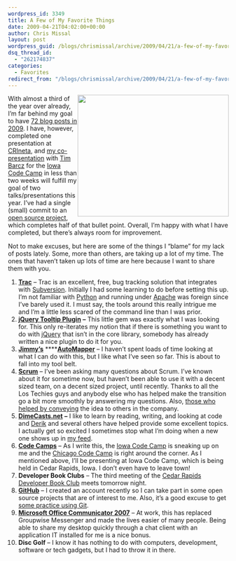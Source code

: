 ```yaml
---
wordpress_id: 3349
title: A Few of My Favorite Things
date: 2009-04-21T04:02:00+00:00
author: Chris Missal
layout: post
wordpress_guid: /blogs/chrismissal/archive/2009/04/21/a-few-of-my-favorite-things.aspx
dsq_thread_id:
  - "262174837"
categories:
  - Favorites
redirect_from: "/blogs/chrismissal/archive/2009/04/21/a-few-of-my-favorite-things.aspx/"
---
```

<div class="wlWriterEditableSmartContent" style="padding-right: 0px;padding-left: 0px;float: right;padding-bottom: 0px;margin: 0px;padding-top: 0px">
  <a href="//lostechies.com/chrismissal/files/2011/03/dog_192182_11118x6_2C225E35.jpg" rel="thumbnail"><img src="//lostechies.com/chrismissal/files/2011/03/dog_192182_1111_6E28CD76.png" border="0" width="345" height="278" /></a>
</div>

With almost a third of the year over already, I&rsquo;m far behind my goal to have <a title="Chris' Year in Review 2008" href="http://dumpsterdoggy.com/articles/?chris-year-in-review-2008" target="_blank">72 blog posts in 2009</a>. I have, however, completed one presentation at <a title="CRIneta" href="http://crineta.org" target="_blank">CRIneta</a>, and <a title="Beginner's Guide to Unit Tests" href="http://iowacodecamp.com/Sessions.aspx" target="_blank">my co-presentation</a> with <a title="Tim Barcz" href="http://devlicio.us/blogs/tim_barcz/" target="_blank">Tim Barcz</a> for the <a title="Iowa Code Camp" href="http://iowacodecamp.com" target="_blank">Iowa Code Camp</a> in less than two weeks will fulfill my goal of two talks/presentations this year. I&rsquo;ve had a single (small) commit to an <a title="Docu" href="http://docu.jagregory.com/" target="_blank">open source project</a>, which completes half of that bullet point. Overall, I&rsquo;m happy with what I have completed, but there&rsquo;s always room for improvement.

Not to make excuses, but here are some of the things I &ldquo;blame&rdquo; for my lack of posts lately. Some, more than others, are taking up a lot of my time. The ones that haven&rsquo;t taken up lots of time are here because I want to share them with you.

  1. <a title="Trac" href="http://trac.edgewall.org/" target="_blank"><b>Trac</b></a> &#8211; Trac is an excellent, free, bug tracking solution that integrates with <a title="Subversion" href="http://subversion.tigris.org/" target="_blank">Subversion</a>. Initially I had some learning to do before setting this up. I&rsquo;m not familiar with <a title="Python" href="http://www.python.org/" target="_blank">Python</a> and running under <a title="Apache Http Server Project" href="http://httpd.apache.org/download.cgi" target="_blank">Apache</a> was foreign since I&rsquo;ve barely used it. I must say, the tools around this really intrigue me and I&rsquo;m a little less scared of the command line than I was prior. 
  2. <a title="jQuery Tooltip Plugin" href="http://bassistance.de/jquery-plugins/jquery-plugin-tooltip/" target="_blank"><b>jQuery Tooltip Plugin</b></a> **&ndash;** This little gem was exactly what I was looking for. This only re-iterates my notion that if there is something you want to do with <a title="jQuery" href="http://jquery.com" target="_blank">jQuery</a> that isn&rsquo;t in the core library, somebody has already written a nice plugin to do it for you. 
  3. <a href="/blogs/jimmy_bogard/default.aspx" target="_blank"><b>Jimmy&rsquo;s</b></a> ****<a href="http://automapper.codeplex.com/" target="_blank"><b>AutoMapper</b></a> &ndash; I haven&rsquo;t spent loads of time looking at what I can do with this, but I like what I&rsquo;ve seen so far. This is about to fall into my tool belt. 
  4. <a href="http://en.wikipedia.org/wiki/Scrum_(development)" target="_blank"><b>Scrum</b></a> &ndash; I&rsquo;ve been asking many questions about Scrum. I&rsquo;ve known about it for sometime now, but haven&rsquo;t been able to use it with a decent sized team, on a decent sized project, until recently. Thanks to all the Los Techies guys and anybody else who has helped make the transition go a bit more smoothly by answering my questions. Also, <a title="Scrum in Under 10 Minutes" href="http://tinyurl.com/ScrumIn10Minutes" target="_blank">those who helped by conveying</a> the idea to others in the company. 
  5. <a title="DimeCasts.Net" href="http://dimecasts.net" target="_blank"><b>DimeCasts.net</b></a> **&ndash;** I like to learn by reading, writing, and looking at code and <a href="http://devlicious.com/blogs/derik_whittaker/" target="_blank">Derik</a> and several others have helped provide some excellent topics. I actually get so excited I sometimes stop what I&rsquo;m doing when a new one shows up in <a href="http://www.google.com/reader/shared/00195898312361605317" target="_blank">my feed</a>. 
  6. <a href="http://www.thedevcommunity.org/codecamps/manifesto.aspx" target="_blank"><b>Code Camps</b></a> &#8211; As I write this, the <a href="http://iowacodecamp.com" target="_blank">Iowa Code Camp</a> is sneaking up on me and the <a href="http://chicagocodecamp.com/" target="_blank">Chicago Code Camp</a> is right around the corner. As I mentioned above, I&rsquo;ll be presenting at Iowa Code Camp, which is being held in Cedar Rapids, Iowa. I don&rsquo;t even have to leave town! 
  7. **Developer Book Clubs** &ndash; The third meeting of the <a title="Cedar Rapids Developer Book Club" href="http://bookclub.crineta.org" target="_blank">Cedar Rapids Developer Book Club</a> meets tomorrow night. 
  8. <a href="https://github.com" target="_blank"><b>GitHub</b></a> &ndash; I created an account recently so I can take part in some open source projects that are of interest to me. Also, it&rsquo;s a good excuse to get <a href="http://twitter.com/ChrisMissal/status/1567452114" target="_blank">some practice using Git</a>. 
  9. <a title="Microsoft Office Communicator 2007" href="http://www.microsoft.com/uc/products/oc2007.mspx" target="_blank"><b>Microsoft Office Communicator 2007</b></a> &ndash; At work, this has replaced Groupwise Messenger and made the lives easier of many people. Being able to share my desktop quickly through a chat client with an application IT installed for me is a nice bonus. 
 10. **Disc Golf** &ndash; I know it has nothing to do with computers, development, software or tech gadgets, but I had to throw it in there.